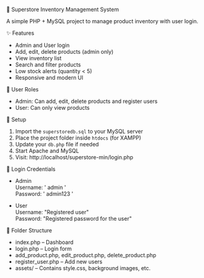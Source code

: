  🛒 Superstore Inventory Management System

A simple PHP + MySQL project to manage product inventory with user login.

 ✨ Features

- Admin and User login
- Add, edit, delete products (admin only)
- View inventory list
- Search and filter products
- Low stock alerts (quantity < 5)
- Responsive and modern UI

 👥 User Roles

- Admin: Can add, edit, delete products and register users
- User: Can only view products

 🔧 Setup

1. Import the `superstoredb.sql` to your MySQL server
2. Place the project folder inside `htdocs` (for XAMPP)
3. Update your `db.php` file if needed
4. Start Apache and MySQL
5. Visit: http://localhost/superstore-min/login.php

 🔐 Login Credentials

- Admin  
  Username: ' admin '  
  Password: ' admin123 '

- User  
  Username: "Registered user"  
  Password: "Registered password for the user"

 📁 Folder Structure

- index.php – Dashboard  
- login.php – Login form  
- add_product.php, edit_product.php, delete_product.php  
- register_user.php – Add new users  
- assets/ – Contains style.css, background images, etc.

